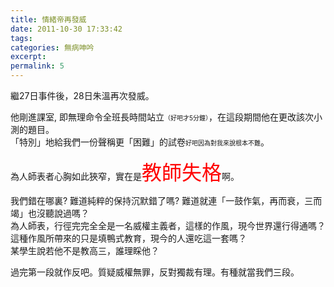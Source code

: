 ```yaml
---
title: 情緒帝再發威
date: 2011-10-30 17:33:42
tags:
categories: 無病呻吟
excerpt: 
permalink: 5
---
```

繼27日事件後，28日朱溫再次發威。

<!-- more -->

他剛進課室, 即無理命令全班長時間站立<span style="font-size: x-small">（好吧才5分鐘）</span>，在這段期間他在更改該次小測的題目。  
「特別」地給我們一份聲稱更「困難」的試卷<span style="font-size: x-small">好吧因為對我來說根本不難</span>。

為人師表者心胸如此狹窄，實在是<span style="font-size: xx-large; color: red;">教師失格</span>啊。

我們錯在哪裏? 難道純粹的保持沉默錯了嗎? 難道就連「一鼓作氣，再而衰，三而竭」也沒聽說過嗎？  
為人師表，行徑完完全全是一名威權主義者，這樣的作風，現今世界還行得通嗎？  
這種作風所帶來的只是填鴨式教育，現今的人還吃這一套嗎？  
某學生說若他不是教高三，誰理睬他？

過完第一段就作反吧。質疑威權無罪，反對獨裁有理。有種就當我們三段。
